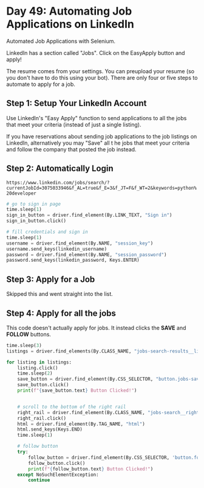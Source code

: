 # Day 49: Automating Job Applications on LinkedIn
Automated Job Applications with Selenium. 

LinkedIn has a section called "Jobs". Click on the EasyApply button and apply!

The resume comes from your settings. You can preupload your resume (so you don't have to do this using your bot). There are only four or five steps to automate to apply for a job.

## Step 1: Setup Your LinkedIn Account
Use LinkedIn's "Easy Apply" function to send applications to all the jobs that meet your criteria (instead of just a single listing).

If you have reservations about sending job applications to the job listings on LinkedIn, alternatively you may "Save" all t he jobs that meet your criteria and follow the company that posted the job instead.


## Step 2: Automatically Login

`https://www.linkedin.com/jobs/search/?currentJobId=3075033946&f_AL=true&f_E=3&f_JT=F&f_WT=2&keywords=python%20developer`

```py
# go to sign in page
time.sleep(1)
sign_in_button = driver.find_element(By.LINK_TEXT, "Sign in")
sign_in_button.click()

# fill credentials and sign in
time.sleep(1)
username = driver.find_element(By.NAME, "session_key")
username.send_keys(linkedin_username)
password = driver.find_element(By.NAME, "session_password")
password.send_keys(linkedin_password, Keys.ENTER)
```

## Step 3: Apply for a Job
Skipped this and went straight into the list.

## Step 4: Apply for all the jobs
This code doesn't actually apply for jobs. It instead clicks the **SAVE** and **FOLLOW** buttons.

```py
time.sleep(3)
listings = driver.find_elements(By.CLASS_NAME, "jobs-search-results__list-item")

for listing in listings:
    listing.click()
    time.sleep(2)
    save_button = driver.find_element(By.CSS_SELECTOR, "button.jobs-save-button")
    save_button.click()
    print(f"{save_button.text} Button Clicked!")


    # scroll to the bottom of the right rail
    right_rail = driver.find_element(By.CLASS_NAME, "jobs-search__right-rail")
    right_rail.click()
    html = driver.find_element(By.TAG_NAME, "html")
    html.send_keys(Keys.END)
    time.sleep(1)

    # follow button
    try:
        follow_button = driver.find_element(By.CSS_SELECTOR, 'button.follow')
        follow_button.click()
        print(f"{follow_button.text} Button Clicked!")
    except NoSuchElementException:
        continue
```